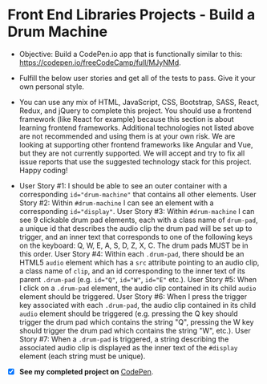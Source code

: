 # Front End Libraries Projects - Build a Drum Machine

* Objective: Build a CodePen.io app that is functionally similar to this: https://codepen.io/freeCodeCamp/full/MJyNMd.

* Fulfill the below user stories and get all of the tests to pass. Give it your own personal style.

* You can use any mix of HTML, JavaScript, CSS, Bootstrap, SASS, React, Redux, and jQuery to complete this project. You should use a frontend framework (like React for example) because this section is about learning frontend frameworks. Additional technologies not listed above are not recommended and using them is at your own risk. We are looking at supporting other frontend frameworks like Angular and Vue, but they are not currently supported. We will accept and try to fix all issue reports that use the suggested technology stack for this project. Happy coding!

* User Story #1: I should be able to see an outer container with a corresponding `id="drum-machine"` that contains all other elements.
User Story #2: Within `#drum-machine` I can see an element with a corresponding `id="display"`.
User Story #3: Within `#drum-machine` I can see 9 clickable drum pad elements, each with a class name of `drum-pad`, a unique id that describes the audio clip the drum pad will be set up to trigger, and an inner text that corresponds to one of the following keys on the keyboard: Q, W, E, A, S, D, Z, X, C. The drum pads MUST be in this order.
User Story #4: Within each `.drum-pad`, there should be an HTML5 `audio` element which has a `src` attribute pointing to an audio clip, a class name of `clip`, and an id corresponding to the inner text of its parent `.drum-pad` (e.g. `id="Q"`, `id="W"`, `id="E"` etc.).
User Story #5: When I click on a `.drum-pad` element, the audio clip contained in its child `audio` element should be triggered.
User Story #6: When I press the trigger key associated with each `.drum-pad`, the audio clip contained in its child `audio` element should be triggered (e.g. pressing the Q key should trigger the drum pad which contains the string "Q", pressing the W key should trigger the drum pad which contains the string "W", etc.).
User Story #7: When a `.drum-pad` is triggered, a string describing the associated audio clip is displayed as the inner text of the `#display` element (each string must be unique).

- [x] **See my completed project on**
[CodePen](https://codepen.io/kelechichinaka/full/OqKejG).
